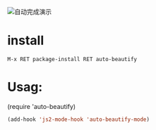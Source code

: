 ![自动完成演示](http://oez54isu1.bkt.clouddn.com/emacs2.gif "演示")

# install

`M-x RET package-install RET auto-beautify`

# Usag:

(require 'auto-beautify)

```lisp
(add-hook 'js2-mode-hook 'auto-beautify-mode)
```
